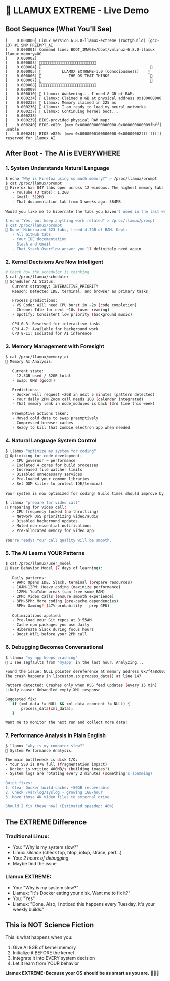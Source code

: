 # 🦙 LLAMUX EXTREME - Live Demo

## Boot Sequence (What You'll See)

```
[    0.000000] Linux version 6.8.0-llamux-extreme (root@build) (gcc-13) #1 SMP PREEMPT_AI
[    0.000001] Command line: BOOT_IMAGE=/boot/vmlinuz-6.8.0-llamux llamux.memory=8G
[    0.000002] 
[    0.000003] 🦙🦙🦙🦙🦙🦙🦙🦙🦙🦙🦙🦙🦙🦙🦙🦙🦙🦙🦙🦙🦙🦙🦙🦙🦙
[    0.000004] 🦙                                                🦙
[    0.000005] 🦙         LLAMUX EXTREME-1.0 (Consciousness)    🦙
[    0.000006] 🦙            THE OS THAT THINKS                  🦙
[    0.000007] 🦙                                                🦙
[    0.000008] 🦙🦙🦙🦙🦙🦙🦙🦙🦙🦙🦙🦙🦙🦙🦙🦙🦙🦙🦙🦙🦙🦙🦙🦙🦙
[    0.000009] 
[    0.000010] 🦙 Llamux: Awakening... I need 8 GB of RAM.
[    0.000234] 🦙 Llamux: Claimed 8 GB at physical address 0x100000000
[    0.000235] 🦙 Llamux: Memory claimed in 225 ms
[    0.000236] 🦙 Llamux: I am ready to load my neural networks.
[    0.000237] 🦙 Llamux: Continuing kernel boot...
[    0.000238] 
[    0.000239] BIOS-provided physical RAM map:
[    0.000240] BIOS-e820: [mem 0x0000000000000000-0x000000000009fbff] usable
[    0.000241] BIOS-e820: [mem 0x0000000100000000-0x00000002ffffffff] reserved for Llamux AI
```

## After Boot - The AI is EVERYWHERE

### 1. System Understands Natural Language

```bash
$ echo "Why is Firefox using so much memory?" > /proc/llamux/prompt
$ cat /proc/llamux/prompt
🦙 Firefox has 847 tabs open across 12 windows. The highest memory tabs are:
   - YouTube (3 tabs): 1.2GB
   - Gmail: 512MB
   - That documentation tab from 3 weeks ago: 384MB
   
Would you like me to hibernate the tabs you haven't used in the last week?

$ echo "Yes, but keep anything work related" > /proc/llamux/prompt
$ cat /proc/llamux/prompt
🦙 Done! Hibernated 623 tabs, freed 4.7GB of RAM. Kept:
   - All GitHub tabs
   - Your IDE documentation
   - Slack and email
   - That Stack Overflow answer you'll definitely need again
```

### 2. Kernel Decisions Are Now Intelligent

```bash
# Check how the scheduler is thinking
$ cat /proc/llamux/scheduler
🦙 Scheduler AI Status:
   Current strategy: INTERACTIVE_PRIORITY
   Reason: Detected IDE, terminal, and browser as primary tasks
   
   Process predictions:
   - VS Code: Will need CPU burst in ~2s (code completion)
   - Chrome: Idle for next ~10s (user reading)
   - Spotify: Consistent low priority (background music)
   
   CPU 0-3: Reserved for interactive tasks
   CPU 4-7: Available for background work
   CPU 8-11: Isolated for AI inference
```

### 3. Memory Management with Foresight

```bash
$ cat /proc/llamux/memory_ai
🦙 Memory AI Analysis:
   
   Current state:
   - 12.3GB used / 32GB total
   - Swap: 0MB (good!)
   
   Predictions:
   - Docker will request ~2GB in next 5 minutes (pattern detected)
   - Your daily 2PM Zoom call needs 1GB (calendar integrated)
   - That memory leak in node_modules is back (3rd time this week)
   
   Preemptive actions taken:
   - Moved cold data to swap preemptively
   - Compressed browser caches
   - Ready to kill that zombie electron app when needed
```

### 4. Natural Language System Control

```bash
$ llamux "optimize my system for coding"
🦙 Optimizing for code development:
   ✓ CPU governor → performance
   ✓ Isolated 4 cores for build processes  
   ✓ Increased file watcher limits
   ✓ Disabled unnecessary services
   ✓ Pre-loaded your common libraries
   ✓ Set OOM killer to protect IDE/terminal
   
Your system is now optimized for coding! Build times should improve by ~15%.

$ llamux "prepare for video call"
🦙 Preparing for video call:
   ✓ CPU frequency locked (no throttling)
   ✓ Network QoS prioritizing video/audio
   ✓ Disabled background updates
   ✓ Muted non-essential notifications
   ✓ Pre-allocated memory for video app
   
You're ready! Your call quality will be smooth.
```

### 5. The AI Learns YOUR Patterns

```bash
$ cat /proc/llamux/user_model
🦙 User Behavior Model (7 days of learning):
   
   Daily patterns:
   - 9AM: Opens IDE, Slack, terminal (prepare resources)
   - 10AM-12PM: Heavy coding (maximize performance)
   - 12PM: YouTube break (can free some RAM)
   - 2PM: Video calls (ensure smooth experience)
   - 3PM-5PM: More coding (pre-cache dependencies)
   - 5PM: Gaming? (47% probability - prep GPU)
   
   Optimizations applied:
   - Pre-load your Git repos at 8:55AM
   - Cache npm packages you use daily
   - Hibernate Slack during focus hours
   - Boost WiFi before your 2PM call
```

### 6. Debugging Becomes Conversational

```bash
$ llamux "my app keeps crashing"
🦙 I see segfaults from 'myapp' in the last hour. Analyzing...

Found the issue: NULL pointer dereference at memory address 0x7f4a8c002340
The crash happens in libcustom.so:process_data() at line 147

Pattern detected: Crashes only when RSS feed updates (every 15 min)
Likely cause: Unhandled empty XML response

Suggested fix:
   if (xml_data != NULL && xml_data->content != NULL) {
       process_data(xml_data);
   }

Want me to monitor the next run and collect more data?
```

### 7. Performance Analysis in Plain English

```bash
$ llamux "why is my computer slow?"
🦙 System Performance Analysis:

The main bottleneck is disk I/O:
- Your SSD is 87% full (fragmentation impact)
- Docker is writing 400MB/s (building images?)
- System logs are rotating every 2 minutes (something's spamming)

Quick fixes:
1. Clear Docker build cache: ~50GB recoverable
2. Check /var/log/syslog - growing 1GB/hour
3. Move those 4K video files to external drive

Should I fix these now? (Estimated speedup: 40%)
```

## The EXTREME Difference

### Traditional Linux:
- You: "Why is my system slow?"
- Linux: *silence* (check top, htop, iotop, strace, perf...)
- You: *2 hours of debugging*
- Maybe find the issue

### Llamux EXTREME:
- You: "Why is my system slow?"
- Llamux: "It's Docker eating your disk. Want me to fix it?"
- You: "Yes"
- Llamux: "Done. Also, I noticed this happens every Tuesday. It's your weekly builds."

## This is NOT Science Fiction

This is what happens when you:
1. Give AI 8GB of kernel memory
2. Initialize it BEFORE the kernel
3. Integrate it into EVERY system decision
4. Let it learn from YOUR behavior

**Llamux EXTREME: Because your OS should be as smart as you are.** 🦙🧠🚀
